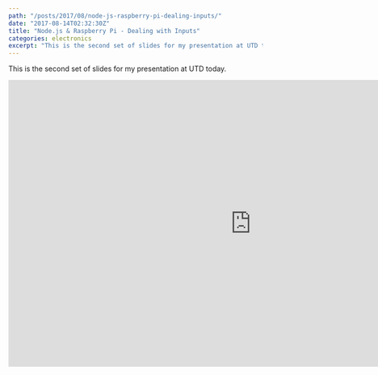 ```yaml
---
path: "/posts/2017/08/node-js-raspberry-pi-dealing-inputs/"
date: "2017-08-14T02:32:30Z"
title: "Node.js & Raspberry Pi - Dealing with Inputs"
categories: electronics
excerpt: "This is the second set of slides for my presentation at UTD today."
---
```


This is the second set of slides for my presentation at UTD today.

<iframe src="https://docs.google.com/presentation/d/e/2PACX-1vT1TgBi8vHlbxl73U0b7Dm-XbFzwBzWab_piYVbShnoTk9ZMoXnhbJQDIO1P3ga_IR5nWlWhXzduCRq/embed?start=false&loop=false&delayms=3000" frameborder="0" width="960" height="569" allowfullscreen="true" mozallowfullscreen="true" webkitallowfullscreen="true">&nbsp;</iframe>